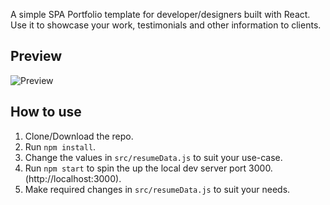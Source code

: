 


A simple SPA Portfolio template for developer/designers built with React. Use it to showcase your work, testimonials and other information to clients.

## Preview
![Preview](https://i.imgur.com/uTBBvEH.png)

## How to use
1. Clone/Download the repo.
2. Run  ``` npm install ```.
3. Change the values in ```src/resumeData.js``` to suit your use-case.
4. Run ```npm start``` to spin the up the local dev server port 3000.(http://localhost:3000).
5. Make required changes in ```src/resumeData.js``` to suit your needs.

